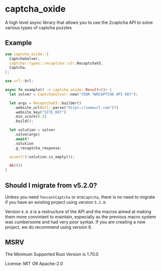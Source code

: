 # captcha_oxide

A high level async library that allows you to use the 2captcha API
to solve various types of captcha puzzles

## Example
```rust
use captcha_oxide::{
  CaptchaSolver,
  captcha::types::recaptcha::v3::RecaptchaV3,
  Captcha,
};

use url::Url;

async fn example() -> captcha_oxide::Result<()> {
  let solver = CaptchaSolver::new("YOUR TWOCAPTCHA API KEY");

  let args = RecaptchaV3::builder()
    .website_url(Url::parse("https://someurl.com")?)
    .website_key("SITE_KEY")
    .min_score(0.3)
    .build();

  let solution = solver
    .solve(args)
    .await?
    .solution
    .g_recaptcha_response;

  assert!(!solution.is_empty());

  Ok(())
}
```

## Should I migrate from v5.2.0?
Unless you need `TencentCaptcha` or `AtbCaptcha`, there is no
need to migrate if you have an existing project using version
`5.2.0`.

Version `6.0.0` is a restructure of the API and the macros
aimed at making them more convinient to maintain, especially
as the previous macro system was cumbersome and had very poor
syntax. If you are creating a new project, we do recommend using
version 6.

## MSRV
The Minimum Supported Rust Version is 1.70.0

License: MIT OR Apache-2.0
